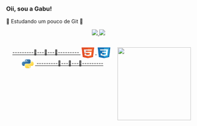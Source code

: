 ### Oii, sou a Gabu!

🍓 Estudando um pouco de Git 🍓


<div align="center">
  <a href="https://github.com/g4bh">
  <img height="130em" src="https://github-readme-stats.vercel.app/api?username=g4bh&show_icons=true&theme=jolly&include_all_commits=true&count_private=true"/>
  <img height="130em" src="https://github-readme-stats.vercel.app/api/top-langs/?username=g4bh&layout=compact&langs_count=7&theme=jolly"/>
</div>
  
  <div>
  <img align="right"height="200" width="200"src="https://user-images.githubusercontent.com/44330034/154061980-1e14bb39-690d-45ac-9af3-f18094d17299.gif">
  </div>
    

##
  
  <div align="center">
    ---------🍓---🍓---🍓---------
  <img align="center" alt="icon-HTML" height="30" width="40" src="https://raw.githubusercontent.com/devicons/devicon/master/icons/html5/html5-original.svg">
  <img align="center" alt="icon-CSS" height="30" width="40" src="https://raw.githubusercontent.com/devicons/devicon/master/icons/css3/css3-original.svg">
  <img align="center" alt="icon-Python" height="30" width="40" src="https://raw.githubusercontent.com/devicons/devicon/master/icons/python/python-original.svg">
    ---------🍓---🍓---🍓---------
    
  </div>
  
## 

  

